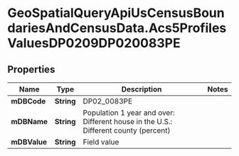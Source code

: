 # GeoSpatialQueryApiUsCensusBoundariesAndCensusData.Acs5ProfilesValuesDP0209DP020083PE

## Properties

Name | Type | Description | Notes
------------ | ------------- | ------------- | -------------
**mDBCode** | **String** | DP02_0083PE | 
**mDBName** | **String** | Population 1 year and over: Different house in the U.S.: Different county (percent) | 
**mDBValue** | **String** | Field value | 


